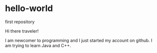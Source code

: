 # hello-world
first repository

Hi there traveler!

I am newcomer to programming and I just started my account on github. I am trying to learn Java and C++.
